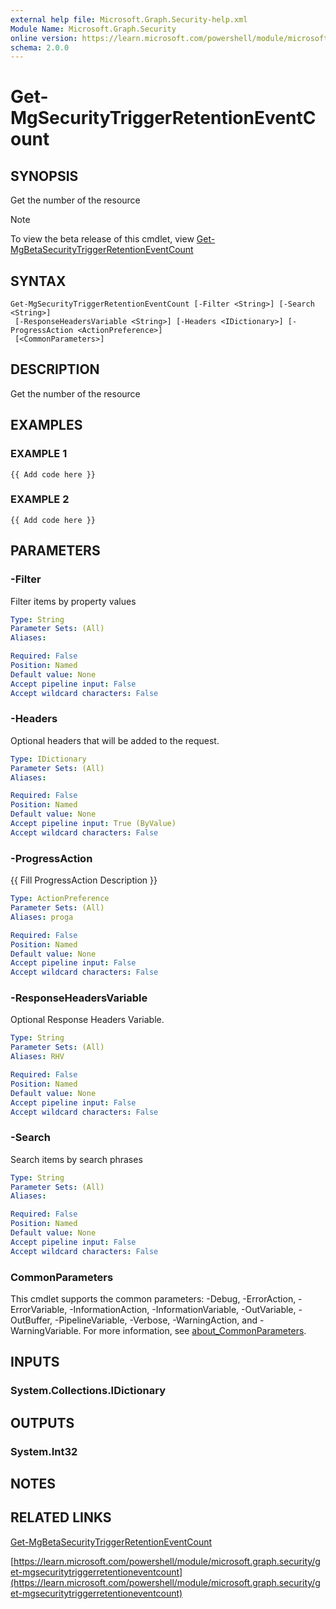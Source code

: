 ```yaml
---
external help file: Microsoft.Graph.Security-help.xml
Module Name: Microsoft.Graph.Security
online version: https://learn.microsoft.com/powershell/module/microsoft.graph.security/get-mgsecuritytriggerretentioneventcount
schema: 2.0.0
---
```


# Get-MgSecurityTriggerRetentionEventCount

## SYNOPSIS
Get the number of the resource

> [!NOTE]
> To view the beta release of this cmdlet, view [Get-MgBetaSecurityTriggerRetentionEventCount](/powershell/module/Microsoft.Graph.Beta.Security/Get-MgBetaSecurityTriggerRetentionEventCount?view=graph-powershell-beta)

## SYNTAX

```
Get-MgSecurityTriggerRetentionEventCount [-Filter <String>] [-Search <String>]
 [-ResponseHeadersVariable <String>] [-Headers <IDictionary>] [-ProgressAction <ActionPreference>]
 [<CommonParameters>]
```

## DESCRIPTION
Get the number of the resource

## EXAMPLES

### EXAMPLE 1
```
{{ Add code here }}
```

### EXAMPLE 2
```
{{ Add code here }}
```

## PARAMETERS

### -Filter
Filter items by property values

```yaml
Type: String
Parameter Sets: (All)
Aliases:

Required: False
Position: Named
Default value: None
Accept pipeline input: False
Accept wildcard characters: False
```

### -Headers
Optional headers that will be added to the request.

```yaml
Type: IDictionary
Parameter Sets: (All)
Aliases:

Required: False
Position: Named
Default value: None
Accept pipeline input: True (ByValue)
Accept wildcard characters: False
```

### -ProgressAction
{{ Fill ProgressAction Description }}

```yaml
Type: ActionPreference
Parameter Sets: (All)
Aliases: proga

Required: False
Position: Named
Default value: None
Accept pipeline input: False
Accept wildcard characters: False
```

### -ResponseHeadersVariable
Optional Response Headers Variable.

```yaml
Type: String
Parameter Sets: (All)
Aliases: RHV

Required: False
Position: Named
Default value: None
Accept pipeline input: False
Accept wildcard characters: False
```

### -Search
Search items by search phrases

```yaml
Type: String
Parameter Sets: (All)
Aliases:

Required: False
Position: Named
Default value: None
Accept pipeline input: False
Accept wildcard characters: False
```

### CommonParameters
This cmdlet supports the common parameters: -Debug, -ErrorAction, -ErrorVariable, -InformationAction, -InformationVariable, -OutVariable, -OutBuffer, -PipelineVariable, -Verbose, -WarningAction, and -WarningVariable. For more information, see [about_CommonParameters](http://go.microsoft.com/fwlink/?LinkID=113216).

## INPUTS

### System.Collections.IDictionary
## OUTPUTS

### System.Int32
## NOTES

## RELATED LINKS
[Get-MgBetaSecurityTriggerRetentionEventCount](/powershell/module/Microsoft.Graph.Beta.Security/Get-MgBetaSecurityTriggerRetentionEventCount?view=graph-powershell-beta)

[https://learn.microsoft.com/powershell/module/microsoft.graph.security/get-mgsecuritytriggerretentioneventcount](https://learn.microsoft.com/powershell/module/microsoft.graph.security/get-mgsecuritytriggerretentioneventcount)




